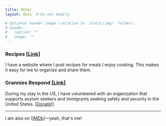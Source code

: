 ```yaml
---
title: Other
layout: docs  # Do not modify.

# Optional header image (relative to `static/img/` folder).
# header:
#   caption: ""
#   image: ""
---
```

### 

### Recipes [[Link]](https://sites.google.com/view/recetasguille)
I have a website where I post recipes for meals I enjoy cooking. This makes it easy for me to organize and share them.

### Grannies Respond [[Link]](https://www.granniesrespond.org/)
During my stay in the US, I have volunteered with an organization that supports asylum seekers and immigrants seeking safety and security in the United States. [[Donate!]](https://www.granniesrespond.org/donate)

---
I am also on [[IMDb]](https://imdb.com/name/nm14803599/)—yeah, that's me!
